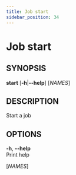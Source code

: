 ```yaml
---
title: Job start
sidebar_position: 34
---
```


# Job start

## SYNOPSIS

**start** \[**-h**\|**--help**\] \[*NAMES*\]

## DESCRIPTION

Start a job

## OPTIONS

**-h**, **--help**  
Print help

\[*NAMES*\]  
